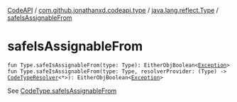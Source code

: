 [CodeAPI](../../index.md) / [com.github.jonathanxd.codeapi.type](../index.md) / [java.lang.reflect.Type](index.md) / [safeIsAssignableFrom](.)

# safeIsAssignableFrom

`fun Type.safeIsAssignableFrom(type: Type): EitherObjBoolean<`[`Exception`](https://kotlinlang.org/api/latest/jvm/stdlib/kotlin/-exception/index.html)`>`
`fun Type.safeIsAssignableFrom(type: Type, resolverProvider: (Type) -> `[`CodeTypeResolver`](../-code-type-resolver/index.md)`<*>): EitherObjBoolean<`[`Exception`](https://kotlinlang.org/api/latest/jvm/stdlib/kotlin/-exception/index.html)`>`

See [CodeType.safeIsAssignableFrom](../-code-type/safe-is-assignable-from.md)

